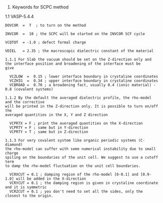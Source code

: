 1. Keywords for SCPC method

  1.1 VASP-5.4.4


    DOVCOR  =  T  ; to turn on the method

    INVCOR  =  10 ; the SCPC will be started on the INVCOR SCF cycle

    VCQTOT  = -1.0 ; defect formal charge

    VDIEL   = 2.35 ; the macroscopic dielectric constant of the material 

    1.1.1 For Slab the vacuum should be set on the Z-direction only and 
    the interface position and broadening of the interface must be 
    give

      VCZLOW  =  0.15 ; lower interface boundary in crystaline coordinates
      VCZHIG  =  0.34 ; upper interface boundary in crystaline coordinates
      VCBROAD =  0.70 ; a broadening fact, usually 0.4 (ionic material) - 0.8 (covalent systems) 

    1.1.2 By the default the averaged dielectric profile, the rho-model and the corrective
    will be printed in the Z-direction only. It is possible to turn on/off the 
    averaged quantities in the X, Y and Z direction

      VCPRTX = F ; print the averaged quantities on the X-direction
      VCPRTY = F ; same but in Y-direction  
      VCPRTY = T ; same but in Z-direction

    1.1.3 For very covalent system like organic periodic systems (C-diamond)
    the rho-model can suffer with some numerical instability due to small charge 
    spiling on the boundaries of the unit cell. We suggest to use a cutoff term
    to damp the rho-model fluctuation on the unit cell boundaries. 

      VCRXCUT = 0.1 ; damping region of the rho-model [0-0.1] and [0.9-1.0] will be added in the X-direction 
      VCRYCUT = 0.1 ; the damping region is given in crystaline coordinate and it is symmetric
      VCRZCUT = 0.1 ; you don't need to set all the sides, only the closest to the origin.

